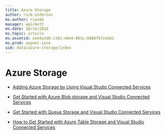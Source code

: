 ```yaml
---
title: Azure Storage
author: rick-anderson
ms.author: riande
manager: wpickett
ms.date: 10/14/2016
ms.topic: article
ms.assetid: eae8a3d0-c361-4de4-883c-040879fce6d1
ms.prod: aspnet-core
uid: data/azure-storage/index
---
```

# Azure Storage

* [Adding Azure Storage by Using Visual Studio Connected Services](https://azure.microsoft.com/documentation/articles/vs-azure-tools-connected-services-storage/.md)

* [Get Started with Azure Blob storage and Visual Studio Connected Services](https://azure.microsoft.com/documentation/articles/vs-storage-aspnet5-getting-started-blobs/.md)

* [Get Started with Queue Storage and Visual Studio Connected Services](https://azure.microsoft.com/documentation/articles/vs-storage-aspnet5-getting-started-queues/.md)

* [How to Get Started with Azure Table Storage and Visual Studio Connected Services](https://azure.microsoft.com/documentation/articles/vs-storage-aspnet5-getting-started-tables/.md)
